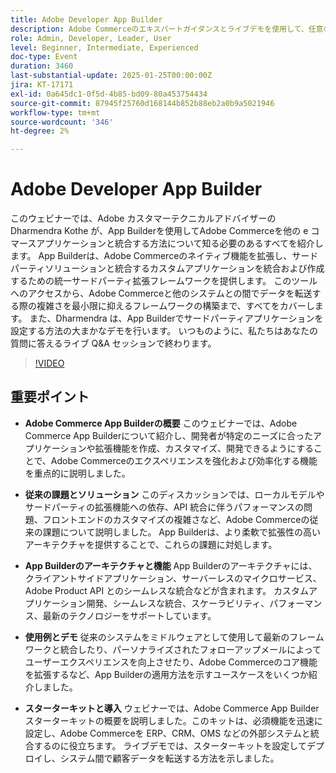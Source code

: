 ```yaml
---
title: Adobe Developer App Builder
description: Adobe Commerceのエキスパートガイダンスとライブデモを使用して、任意の e コマースアプリケーションとApp Builderを統合する
role: Admin, Developer, Leader, User
level: Beginner, Intermediate, Experienced
doc-type: Event
duration: 3460
last-substantial-update: 2025-01-25T00:00:00Z
jira: KT-17171
exl-id: 0a645dc1-0f5d-4b85-bd09-80a453754434
source-git-commit: 87945f25760d168144b852b88eb2a0b9a5021946
workflow-type: tm+mt
source-wordcount: '346'
ht-degree: 2%

---
```


# Adobe Developer App Builder

このウェビナーでは、Adobe カスタマーテクニカルアドバイザーの Dharmendra Kothe が、App Builderを使用してAdobe Commerceを他の e コマースアプリケーションと統合する方法について知る必要のあるすべてを紹介します。 App Builderは、Adobe Commerceのネイティブ機能を拡張し、サードパーティソリューションと統合するカスタムアプリケーションを統合および作成するための統一サードパーティ拡張フレームワークを提供します。 このツールへのアクセスから、Adobe Commerceと他のシステムとの間でデータを転送する際の複雑さを最小限に抑えるフレームワークの構築まで、すべてをカバーします。 また、Dharmendra は、App Builderでサードパーティアプリケーションを設定する方法の大まかなデモを行います。 いつものように、私たちはあなたの質問に答えるライブ Q&amp;A セッションで終わります。

>[!VIDEO](https://video.tv.adobe.com/v/3443027/?learn=on&enablevpops)

## 重要ポイント

* **Adobe Commerce App Builderの概要** このウェビナーでは、Adobe Commerce App Builderについて紹介し、開発者が特定のニーズに合ったアプリケーションや拡張機能を作成、カスタマイズ、開発できるようにすることで、Adobe Commerceのエクスペリエンスを強化および効率化する機能を重点的に説明しました。

* **従来の課題とソリューション** このディスカッションでは、ローカルモデルやサードパーティの拡張機能への依存、API 統合に伴うパフォーマンスの問題、フロントエンドのカスタマイズの複雑さなど、Adobe Commerceの従来の課題について説明しました。 App Builderは、より柔軟で拡張性の高いアーキテクチャを提供することで、これらの課題に対処します。

* **App Builderのアーキテクチャと機能** App Builderのアーキテクチャには、クライアントサイドアプリケーション、サーバーレスのマイクロサービス、Adobe Product API とのシームレスな統合などが含まれます。 カスタムアプリケーション開発、シームレスな統合、スケーラビリティ、パフォーマンス、最新のテクノロジーをサポートしています。

* **使用例とデモ** 従来のシステムをミドルウェアとして使用して最新のフレームワークと統合したり、パーソナライズされたフォローアップメールによってユーザーエクスペリエンスを向上させたり、Adobe Commerceのコア機能を拡張するなど、App Builderの適用方法を示すユースケースをいくつか紹介しました。

* **スターターキットと導入** ウェビナーでは、Adobe Commerce App Builder スターターキットの概要を説明しました。このキットは、必須機能を迅速に設定し、Adobe Commerceを ERP、CRM、OMS などの外部システムと統合するのに役立ちます。 ライブデモでは、スターターキットを設定してデプロイし、システム間で顧客データを転送する方法を示しました。

